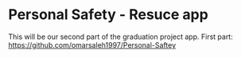 # Personal Safety - Resuce app

This will be our second part of the graduation project app.
First part: https://github.com/omarsaleh1997/Personal-Saftey
